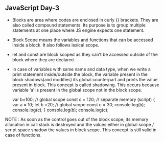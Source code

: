 ## JavaScript Day-3 

- Blocks are area where codes are enclosed in curly {} brackets. 
They are also called compound statements. Its purpose is to group multiple statements at one place where JS engine expects one statement.
- Block Scope means the variables and functions that can be accessed inside a block. It also follows lexical scope.
- let and const are block scoped as they can’t be accessed outside of the block where they are declared.
- In case of variables with same name and data type, when we write a print statement inside/outside the block, the variable present in the block shadows(and modifies) its global counterpart and prints the value present in block. This concept is called shadowing. This occurs because variable ‘a’ is present in the global scope not in the block scope.

    var b=100;     // global scope
    const c = 120;  // separate memory (script)
    {
    var a = 10;
    let b =20;       // global scope
    const c = 30; 
    console.log(b); 
    console.log(c); 
    } 
    console.log(b);
    console.log(c);

NOTE : As soon as the control goes out of the block scope, its memory allocation in call stack is destroyed and the values either in global scope / script space shadow the values in block scope. This concept is still valid in case of functions.

